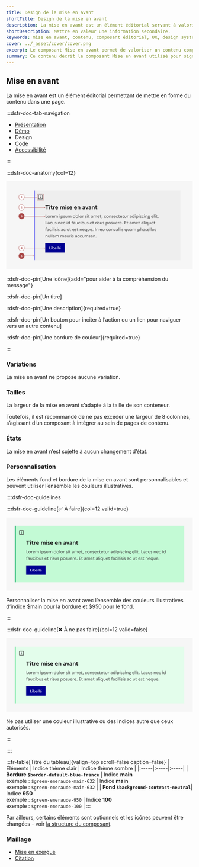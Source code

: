 ```yaml
---
title: Design de la mise en avant
shortTitle: Design de la mise en avant
description: La mise en avant est un élément éditorial servant à valoriser une information complémentaire dans une page de contenu.
shortDescription: Mettre en valeur une information secondaire.
keywords: mise en avant, contenu, composant éditorial, UX, design system, accessibilité, information, valorisation, page, interface
cover: ../_asset/cover/cover.png
excerpt: Le composant Mise en avant permet de valoriser un contenu complémentaire dans une page, en attirant l’attention de l’usager sans perturber la lecture principale.
summary: Ce contenu décrit le composant Mise en avant utilisé pour signaler une information complémentaire au sein d’un contenu éditorial. Il précise ses cas d’usage, le distingue de la mise en exergue et des alertes, et recommande de limiter son usage à une ou deux occurrences par page. Des règles éditoriales simples sont proposées pour garantir lisibilité et efficacité. Ce guide s’adresse aux concepteurs de contenus et interfaces souhaitant structurer l’information de manière claire et hiérarchisée.
---
```


## Mise en avant

La mise en avant est un élément éditorial permettant de mettre en forme du contenu dans une page.

:::dsfr-doc-tab-navigation

- [Présentation](../index.md)
- [Démo](../demo/index.md)
- Design
- [Code](../code/index.md)
- [Accessibilité](../accessibility/index.md)

:::

:::dsfr-doc-anatomy{col=12}

![Anatomie de la mise en avant](../_asset/anatomy/anatomy-1.png)

::dsfr-doc-pin[Une icône]{add="pour aider à la compréhension du message"}

::dsfr-doc-pin[Un titre]

::dsfr-doc-pin[Une description]{required=true}

::dsfr-doc-pin[Un bouton pour inciter à l’action ou un lien pour naviguer vers un autre contenu]

::dsfr-doc-pin[Une bordure de couleur]{required=true}

:::

### Variations

La mise en avant ne propose aucune variation.

### Tailles

La largeur de la mise en avant s’adapte à la taille de son conteneur.

Toutefois, il est recommandé de ne pas excéder une largeur de 8 colonnes, s’agissant d’un composant à intégrer au sein de pages de contenu.

### États

La mise en avant n’est sujette à aucun changement d’état.

### Personnalisation

Les éléments fond et bordure de la mise en avant sont personnalisables et peuvent utiliser l’ensemble les couleurs illustratives.

::::dsfr-doc-guidelines

:::dsfr-doc-guideline[✅ À faire]{col=12 valid=true}

![À faire](../_asset/custom/do-1.png)

Personnaliser la mise en avant avec l’ensemble des couleurs illustratives d’indice $main pour la bordure et $950 pour le fond.

:::

:::dsfr-doc-guideline[❌ À ne pas faire]{col=12 valid=false}

![À ne pas faire](../_asset/custom/dont-1.png)

Ne pas utiliser une couleur illustrative ou des indices autre que ceux autorisés.

:::

::::

:::fr-table[Titre du tableau]{valign=top scroll=false caption=false}
|  Éléments | Indice thème clair | Indice thème sombre |
|:-----|:-----|:-----|
| **Bordure `$border-default-blue-france`** | Indice **main**<br> exemple : `$green-emeraude-main-632` | Indice **main**<br> exemple : `$green-emeraude-main-632` |
| **Fond `$background-contrast-neutral`**| Indice **950**<br> exemple : `$green-emeraude-950` | Indice **100**<br> exemple : `$green-emeraude-100` |
:::

Par ailleurs, certains éléments sont optionnels et les icônes peuvent être changées - voir [la structure du composant](#mise-en-avant).

### Maillage

- [Mise en exergue](../../../../highlight/_part/doc/index.md)
- [Citation](../../../../quote/_part/doc/index.md)
